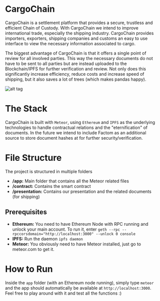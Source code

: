 # CargoChain

CargoChain is a settlement platform that provides a secure, trustless and efficient Chain of Custody. With CargoChain we intend to improve international trade, especially the shipping industry. CargoChain provides importers, exporters, shipping companies and customs an easy to use interface to view the necessary information associated to cargo.

The biggest advantage of CargoChain is that it offers a single point of review for all involved parties. This way the necessary documents do not have to be sent to all parties but are instead uploaded to the Blockchain/IPFS for further verification and review. Not only does this significantly increase efficiency, reduce costs and increase speed of shipping, but it also saves a lot of trees (which makes pandas happy).

![alt tag](http://i.imgur.com/c60yPD5.png)

# The Stack

CargoChain is built with `Meteor`, using `Ethereum` and `IPFS` as the underlying technologies to handle contractual relations and the "eternification" of documents. In the future we intend to include Factom as an additional source to store document hashes at for further security/verification.

# File Structure

The project is structured in multiple folders

* **/app:** Main folder that contains all the Meteor related files
* **/contract:** Contains the smart contract
* **/presentation:** Contains our presentation and the related documents (for shipping)

## Prerequisites

* **Ethereum:** You need to have Ethereum Node with RPC running and unlock your main account. To run it, enter `geth --rpc --rpccorsdomain="http://localhost:3000" --unlock 0 console`
* **IPFS:** Run the daemon `ipfs daemon`
* **Meteor:** You obviously need to have Meteor installed, just go to meteor.com to get it.

# How to Run

Inside the `app` folder (with an Ethereum node running), simply type `meteor` and the app should automatically be available at `http://localhost:3000`. Feel free to play around with it and test all the functions :) 
